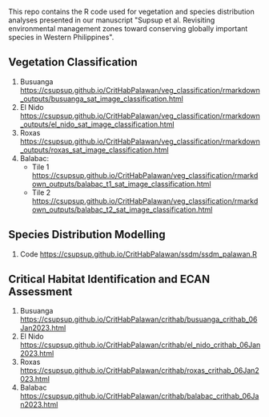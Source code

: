 This repo contains the R code used for vegetation and species distribution analyses presented in our manuscript "Supsup et al. Revisiting environmental management zones toward conserving globally important species in Western Philippines".

## Vegetation Classification

1. Busuanga https://csupsup.github.io/CritHabPalawan/veg_classification/rmarkdown_outputs/busuanga_sat_image_classification.html
2. El Nido https://csupsup.github.io/CritHabPalawan/veg_classification/rmarkdown_outputs/el_nido_sat_image_classification.html
3. Roxas https://csupsup.github.io/CritHabPalawan/veg_classification/rmarkdown_outputs/roxas_sat_image_classification.html
4. Balabac:
    - Tile 1 https://csupsup.github.io/CritHabPalawan/veg_classification/rmarkdown_outputs/balabac_t1_sat_image_classification.html
    - Tile 2 https://csupsup.github.io/CritHabPalawan/veg_classification/rmarkdown_outputs/balabac_t2_sat_image_classification.html

## Species Distribution Modelling
1.  Code https://csupsup.github.io/CritHabPalawan/ssdm/ssdm_palawan.R

## Critical Habitat Identification and ECAN Assessment

1. Busuanga https://csupsup.github.io/CritHabPalawan/crithab/busuanga_crithab_06Jan2023.html
2. El Nido https://csupsup.github.io/CritHabPalawan/crithab/el_nido_crithab_06Jan2023.html
3. Roxas https://csupsup.github.io/CritHabPalawan/crithab/roxas_crithab_06Jan2023.html
4. Balabac https://csupsup.github.io/CritHabPalawan/crithab/balabac_crithab_06Jan2023.html
